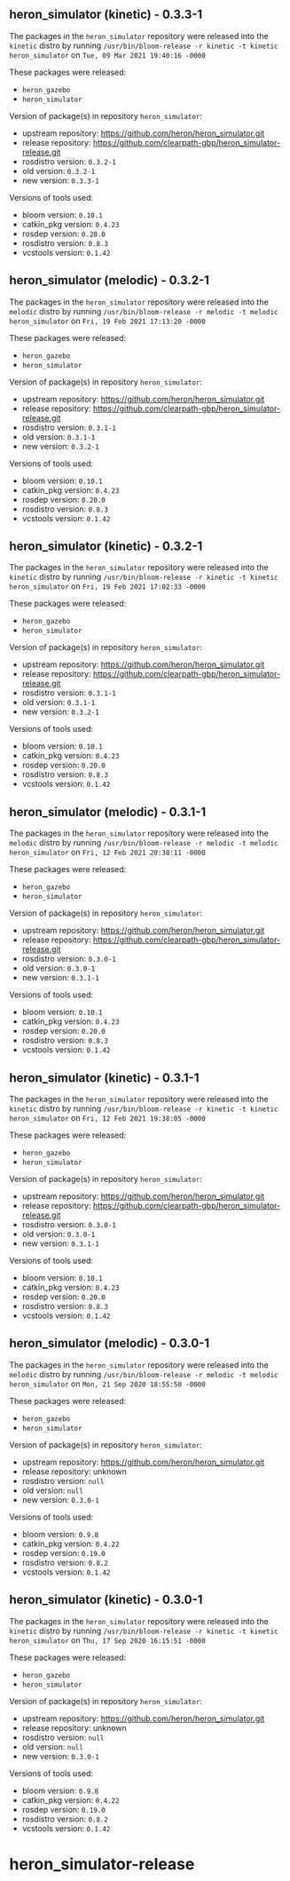 ## heron_simulator (kinetic) - 0.3.3-1

The packages in the `heron_simulator` repository were released into the `kinetic` distro by running `/usr/bin/bloom-release -r kinetic -t kinetic heron_simulator` on `Tue, 09 Mar 2021 19:40:16 -0000`

These packages were released:
- `heron_gazebo`
- `heron_simulator`

Version of package(s) in repository `heron_simulator`:

- upstream repository: https://github.com/heron/heron_simulator.git
- release repository: https://github.com/clearpath-gbp/heron_simulator-release.git
- rosdistro version: `0.3.2-1`
- old version: `0.3.2-1`
- new version: `0.3.3-1`

Versions of tools used:

- bloom version: `0.10.1`
- catkin_pkg version: `0.4.23`
- rosdep version: `0.20.0`
- rosdistro version: `0.8.3`
- vcstools version: `0.1.42`


## heron_simulator (melodic) - 0.3.2-1

The packages in the `heron_simulator` repository were released into the `melodic` distro by running `/usr/bin/bloom-release -r melodic -t melodic heron_simulator` on `Fri, 19 Feb 2021 17:13:20 -0000`

These packages were released:
- `heron_gazebo`
- `heron_simulator`

Version of package(s) in repository `heron_simulator`:

- upstream repository: https://github.com/heron/heron_simulator.git
- release repository: https://github.com/clearpath-gbp/heron_simulator-release.git
- rosdistro version: `0.3.1-1`
- old version: `0.3.1-1`
- new version: `0.3.2-1`

Versions of tools used:

- bloom version: `0.10.1`
- catkin_pkg version: `0.4.23`
- rosdep version: `0.20.0`
- rosdistro version: `0.8.3`
- vcstools version: `0.1.42`


## heron_simulator (kinetic) - 0.3.2-1

The packages in the `heron_simulator` repository were released into the `kinetic` distro by running `/usr/bin/bloom-release -r kinetic -t kinetic heron_simulator` on `Fri, 19 Feb 2021 17:02:33 -0000`

These packages were released:
- `heron_gazebo`
- `heron_simulator`

Version of package(s) in repository `heron_simulator`:

- upstream repository: https://github.com/heron/heron_simulator.git
- release repository: https://github.com/clearpath-gbp/heron_simulator-release.git
- rosdistro version: `0.3.1-1`
- old version: `0.3.1-1`
- new version: `0.3.2-1`

Versions of tools used:

- bloom version: `0.10.1`
- catkin_pkg version: `0.4.23`
- rosdep version: `0.20.0`
- rosdistro version: `0.8.3`
- vcstools version: `0.1.42`


## heron_simulator (melodic) - 0.3.1-1

The packages in the `heron_simulator` repository were released into the `melodic` distro by running `/usr/bin/bloom-release -r melodic -t melodic heron_simulator` on `Fri, 12 Feb 2021 20:38:11 -0000`

These packages were released:
- `heron_gazebo`
- `heron_simulator`

Version of package(s) in repository `heron_simulator`:

- upstream repository: https://github.com/heron/heron_simulator.git
- release repository: https://github.com/clearpath-gbp/heron_simulator-release.git
- rosdistro version: `0.3.0-1`
- old version: `0.3.0-1`
- new version: `0.3.1-1`

Versions of tools used:

- bloom version: `0.10.1`
- catkin_pkg version: `0.4.23`
- rosdep version: `0.20.0`
- rosdistro version: `0.8.3`
- vcstools version: `0.1.42`


## heron_simulator (kinetic) - 0.3.1-1

The packages in the `heron_simulator` repository were released into the `kinetic` distro by running `/usr/bin/bloom-release -r kinetic -t kinetic heron_simulator` on `Fri, 12 Feb 2021 19:38:05 -0000`

These packages were released:
- `heron_gazebo`
- `heron_simulator`

Version of package(s) in repository `heron_simulator`:

- upstream repository: https://github.com/heron/heron_simulator.git
- release repository: https://github.com/clearpath-gbp/heron_simulator-release.git
- rosdistro version: `0.3.0-1`
- old version: `0.3.0-1`
- new version: `0.3.1-1`

Versions of tools used:

- bloom version: `0.10.1`
- catkin_pkg version: `0.4.23`
- rosdep version: `0.20.0`
- rosdistro version: `0.8.3`
- vcstools version: `0.1.42`


## heron_simulator (melodic) - 0.3.0-1

The packages in the `heron_simulator` repository were released into the `melodic` distro by running `/usr/bin/bloom-release -r melodic -t melodic heron_simulator` on `Mon, 21 Sep 2020 18:55:50 -0000`

These packages were released:
- `heron_gazebo`
- `heron_simulator`

Version of package(s) in repository `heron_simulator`:

- upstream repository: https://github.com/heron/heron_simulator.git
- release repository: unknown
- rosdistro version: `null`
- old version: `null`
- new version: `0.3.0-1`

Versions of tools used:

- bloom version: `0.9.8`
- catkin_pkg version: `0.4.22`
- rosdep version: `0.19.0`
- rosdistro version: `0.8.2`
- vcstools version: `0.1.42`


## heron_simulator (kinetic) - 0.3.0-1

The packages in the `heron_simulator` repository were released into the `kinetic` distro by running `/usr/bin/bloom-release -r kinetic -t kinetic heron_simulator` on `Thu, 17 Sep 2020 16:15:51 -0000`

These packages were released:
- `heron_gazebo`
- `heron_simulator`

Version of package(s) in repository `heron_simulator`:

- upstream repository: https://github.com/heron/heron_simulator.git
- release repository: unknown
- rosdistro version: `null`
- old version: `null`
- new version: `0.3.0-1`

Versions of tools used:

- bloom version: `0.9.8`
- catkin_pkg version: `0.4.22`
- rosdep version: `0.19.0`
- rosdistro version: `0.8.2`
- vcstools version: `0.1.42`


# heron_simulator-release